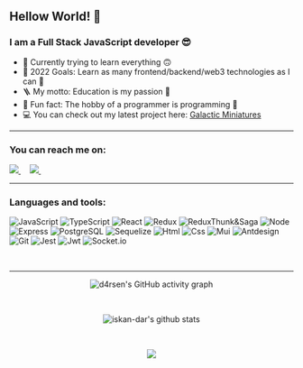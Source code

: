 ## Hellow World! 🤗
### I am a Full Stack JavaScript developer 😎

- 🌱 Currently trying to learn everything 🙃
- 🥅 2022 Goals: Learn as many frontend/backend/web3 technologies as I can 🤹
- 🪜 My motto: Education is my passion 🍩
- 🫠 Fun fact: The hobby of a programmer is programming 🤫
- 💻 You can check out my latest project here: <a href="https://github.com/iskan-dar/galactic_miniatures" target="_blank">Galactic Miniatures</a>

---
### You can reach me on:
<p align="left">
    <a target="_blank" href="mailto:iskandar.umarov@hotmail.com">
        <img src="https://img.shields.io/badge/hotmail-blue?logo=gmail&logoColor=white&style=for-the-badge"/>
    </a>&nbsp;&nbsp;&nbsp;
    <a target="_blank" href="https://t.me/iskandaru">
        <img src="https://img.shields.io/badge/Telegram-white?logo=telegram&logoColor=white&style=for-the-badge"/>
    </a>&nbsp;&nbsp;&nbsp;
</p>

---
### Languages and tools:
<div align="left">

  ![JavaScript](https://img.shields.io/badge/JavaScript-20232A?style=for-the-badge&logo=javascript)
  ![TypeScript](https://img.shields.io/badge/TypeScript-20232A?style=for-the-badge&logo=typescript)
  ![React](https://img.shields.io/badge/React-20232A?style=for-the-badge&logo=react)
  ![Redux](https://img.shields.io/badge/Redux-20232A?style=for-the-badge&logo=redux&logoColor=7749BD)
  ![ReduxThunk&Saga](https://img.shields.io/badge/redux%20thunk%20&%20saga-20232A?logo=reduxsaga&logoColor=green&style=for-the-badge)
  ![Node](https://img.shields.io/badge/node-20232A?style=for-the-badge&logo=node.js)
  ![Express](https://img.shields.io/badge/express-20232A?style=for-the-badge&logo=express)
  ![PostgreSQL](https://img.shields.io/badge/postgresql-20232A?style=for-the-badge&logo=postgresql)
  ![Sequelize](https://img.shields.io/badge/Sequelize-20232A?style=for-the-badge&logo=Sequelize)
  ![Html](https://img.shields.io/badge/HTML5-20232A?style=for-the-badge&logo=html5)
  ![Css](https://img.shields.io/badge/CSS3-20232A?style=for-the-badge&logo=css3&logoColor=369AD6)
  ![Mui](https://img.shields.io/badge/Materialui-20232A?style=for-the-badge&logo=mui&logoColor=369AD6)
  ![Antdesign](https://img.shields.io/badge/ant%20design-20232A?style=for-the-badge&logo=antdesign)
  ![Git](https://img.shields.io/badge/git-20232A?style=for-the-badge&logo=git)
  ![Jest](https://img.shields.io/badge/jest-20232A?style=for-the-badge&logo=jest&logoColor=99424F)
  ![Jwt](https://img.shields.io/badge/JWT-20232A?style=for-the-badge&logo=jsonwebtokens)
  ![Socket.io](https://img.shields.io/badge/socket.io-20232A?style=for-the-badge&logo=socket.io)

</div>

<br>

---

<div align="center">

  ![d4rsen's GitHub activity graph](https://activity-graph.herokuapp.com/graph?username=iskan-dar&hide_border=true&theme=redical)

  <br>

  ![iskan-dar's github stats](https://github-readme-stats.vercel.app/api?username=iskan-dar&show_icons=true&theme=radical&include_all_commits=true)

  <br>

  ![](https://visitor-badge.glitch.me/badge?page_id=iskan-dar)

</div>
